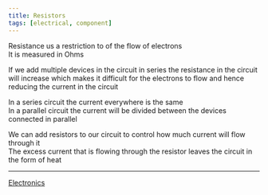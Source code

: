 ```yaml
---
title: Resistors
tags: [electrical, component]
---
```


Resistance us a restriction to of the flow of electrons  
It is measured in Ohms

If we add multiple devices in the circuit in series the resistance in the circuit will increase which makes it difficult for the electrons to flow and hence reducing the current in the circuit

In a series circuit the current everywhere is the same  
In a parallel circuit the current will be divided between the devices connected in parallel

We can add resistors to our circuit to control how much current will flow through it  
The excess current that is flowing through the resistor leaves the circuit in the form of heat

---

[Electronics](Electronics.md)